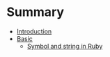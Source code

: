 # Summary

* [Introduction](README.md)
* [Basic](basic.md)
  * [Symbol and string in Ruby](basic/symbol-and-string-in-ruby.md)


